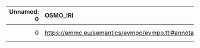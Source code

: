 |   Unnamed: 0 | OSMO_IRI                                             | OSMO_DESC      | SBO_IRI                              | SBO_DESC                |
|-------------:|:-----------------------------------------------------|:---------------|:-------------------------------------|:------------------------|
|            0 | https://emmc.eu/semantics/evmpo/evmpo.ttl#annotation | {'annotation'} | http://biomodels.net/SBO/SBO_0000550 | {'label': 'annotation'} |